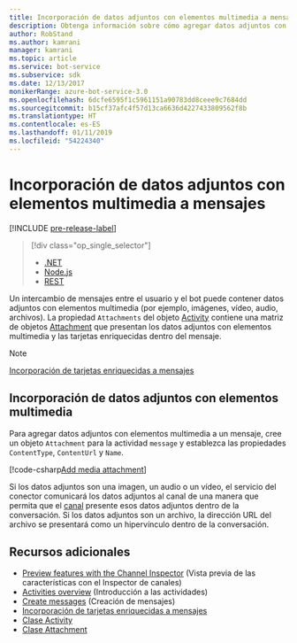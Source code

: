 ```yaml
---
title: Incorporación de datos adjuntos con elementos multimedia a mensajes | Microsoft Docs
description: Obtenga información sobre cómo agregar datos adjuntos con elementos multimedia a los mensajes mediante Bot Framework SDK para .NET.
author: RobStand
ms.author: kamrani
manager: kamrani
ms.topic: article
ms.service: bot-service
ms.subservice: sdk
ms.date: 12/13/2017
monikerRange: azure-bot-service-3.0
ms.openlocfilehash: 6dcfe6595f1c5961151a90783dd8ceee9c7684dd
ms.sourcegitcommit: b15cf37afc4f57d13ca6636d4227433809562f8b
ms.translationtype: HT
ms.contentlocale: es-ES
ms.lasthandoff: 01/11/2019
ms.locfileid: "54224340"
---
```

# <a name="add-media-attachments-to-messages"></a>Incorporación de datos adjuntos con elementos multimedia a mensajes

[!INCLUDE [pre-release-label](../includes/pre-release-label-v3.md)]

> [!div class="op_single_selector"]
> - [.NET](../dotnet/bot-builder-dotnet-add-media-attachments.md)
> - [Node.js](../nodejs/bot-builder-nodejs-send-receive-attachments.md)
> - [REST](../rest-api/bot-framework-rest-connector-add-media-attachments.md)

Un intercambio de mensajes entre el usuario y el bot puede contener datos adjuntos con elementos multimedia (por ejemplo, imágenes, vídeo, audio, archivos). La propiedad `Attachments` del objeto <a href="https://docs.botframework.com/en-us/csharp/builder/sdkreference/dc/d2f/class_microsoft_1_1_bot_1_1_connector_1_1_activity.html" target="_blank">Activity</a> contiene una matriz de objetos <a href="https://docs.microsoft.com/en-us/dotnet/api/microsoft.bot.connector.attachments?view=botconnector-3.12.2.4" target="_blank">Attachment</a> que presentan los datos adjuntos con elementos multimedia y las tarjetas enriquecidas dentro del mensaje. 

> [!NOTE]
> [Incorporación de tarjetas enriquecidas a mensajes](bot-builder-dotnet-add-rich-card-attachments.md)

## <a name="add-a-media-attachment"></a>Incorporación de datos adjuntos con elementos multimedia  

Para agregar datos adjuntos con elementos multimedia a un mensaje, cree un objeto `Attachment` para la actividad `message` y establezca las propiedades `ContentType`, `ContentUrl` y `Name`. 

[!code-csharp[Add media attachment](../includes/code/dotnet-add-attachments.cs#addMediaAttachment)]

Si los datos adjuntos son una imagen, un audio o un vídeo, el servicio del conector comunicará los datos adjuntos al canal de una manera que permita que el [canal](bot-builder-dotnet-channeldata.md) presente esos datos adjuntos dentro de la conversación. Si los datos adjuntos son un archivo, la dirección URL del archivo se presentará como un hipervínculo dentro de la conversación.

## <a name="additional-resources"></a>Recursos adicionales

- [Preview features with the Channel Inspector][inspector] (Vista previa de las características con el Inspector de canales)
- [Activities overview](bot-builder-dotnet-activities.md) (Introducción a las actividades)
- [Create messages](bot-builder-dotnet-create-messages.md) (Creación de mensajes)
- [Incorporación de tarjetas enriquecidas a mensajes](bot-builder-dotnet-add-rich-card-attachments.md)
- <a href="https://docs.botframework.com/en-us/csharp/builder/sdkreference/dc/d2f/class_microsoft_1_1_bot_1_1_connector_1_1_activity.html" target="_blank">Clase Activity</a>
- <a href="https://docs.microsoft.com/en-us/dotnet/api/microsoft.bot.connector.attachments?view=botconnector-3.12.2.4" target="_blank">Clase Attachment</a>

[inspector]: ../bot-service-channel-inspector.md


